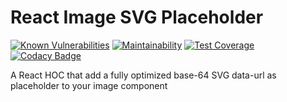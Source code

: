 # React Image SVG Placeholder

[![Known Vulnerabilities](https://snyk.io/test/github/winston0410/react-image-svg-placeholder/badge.svg?targetFile=package.json)](https://snyk.io/test/github/winston0410/react-image-svg-placeholder?targetFile=package.json) [![Maintainability](https://api.codeclimate.com/v1/badges/7e3d3cfecac4a03fc6bd/maintainability)](https://codeclimate.com/github/winston0410/react-image-svg-placeholder/maintainability) [![Test Coverage](https://api.codeclimate.com/v1/badges/7e3d3cfecac4a03fc6bd/test_coverage)](https://codeclimate.com/github/winston0410/react-image-svg-placeholder/test_coverage) [![Codacy Badge](https://app.codacy.com/project/badge/Grade/f51046f798474189b269e64c1df4d583)](https://www.codacy.com/gh/winston0410/react-image-svg-placeholder/dashboard?utm_source=github.com&utm_medium=referral&utm_content=winston0410/react-image-svg-placeholder&utm_campaign=Badge_Grade)

A React HOC that add a fully optimized base-64 SVG data-url as placeholder to your image component
